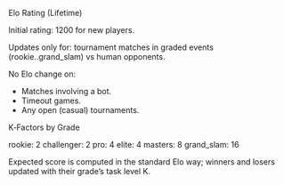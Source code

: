 Elo Rating (Lifetime)

Initial rating: 1200 for new players.

Updates only for: tournament matches in graded events (rookie..grand_slam) vs human opponents.

No Elo change on: 
  - Matches involving a bot. 
  - Timeout games.
  - Any open (casual) tournaments.

K‑Factors by Grade

rookie: 2
challenger: 2
pro: 4
elite: 4
masters: 8
grand_slam: 16

Expected score is computed in the standard Elo way; winners and losers updated with their grade’s task level K.
